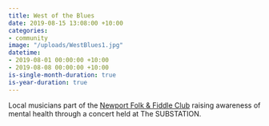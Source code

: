 ```yaml
---
title: West of the Blues
date: 2019-08-15 13:08:00 +10:00
categories:
- community
image: "/uploads/WestBlues1.jpg"
datetime:
- 2019-08-01 00:00:00 +10:00
- 2019-08-08 00:00:00 +10:00
is-single-month-duration: true
is-year-duration: true
---
```


Local musicians part of the [Newport Folk & Fiddle Club](https://www.nffc.org.au/) raising awareness of mental health through a concert held at The SUBSTATION.